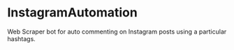 # InstagramAutomation
Web Scraper bot for auto commenting on Instagram posts using a particular hashtags. 
